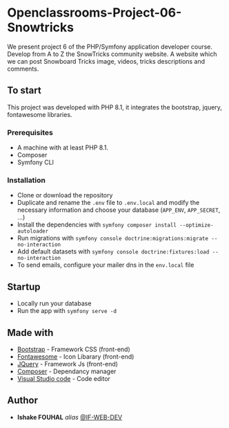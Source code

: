 # Openclassrooms-Project-06-Snowtricks

We present project 6 of the PHP/Symfony application developer course. Develop from A to Z the SnowTricks community website. A website
which we can post Snowboard Tricks image, videos, tricks descriptions and comments.

## To start

This project was developed with PHP 8.1, it integrates the bootstrap, jquery, fontawesome libraries.

### Prerequisites

- A machine with at least PHP 8.1.
- Composer
- Symfony CLI

### Installation

- Clone or download the repository
- Duplicate and rename the `.env` file to `.env.local` and modify the necessary information and choose your database (`APP_ENV`, `APP_SECRET`, ...)
- Install the dependencies with `symfony composer install --optimize-autoloader`
- Run migrations with `symfony console doctrine:migrations:migrate --no-interaction`
- Add default datasets with `symfony console doctrine:fixtures:load --no-interaction`
- To send emails, configure your mailer dns in the `env.local` file

## Startup

- Locally run your database
- Run the app with `symfony serve -d`

## Made with

* [Bootstrap](https://getbootstrap.com/) - Framework CSS (front-end)
* [Fontawesome](https://fontawesome.com/icons) - Icon Libarary (front-end)
* [JQuery](https://jquery.com/) - Framework Js (front-end)
* [Composer](https://getcomposer.org/) - Dependancy manager
* [Visual Studio code](https://code.visualstudio.com/) - Code editor

## Author

* **Ishake FOUHAL** _alias_ [@IF-WEB-DEV](https://github.com/if-web-dev)


